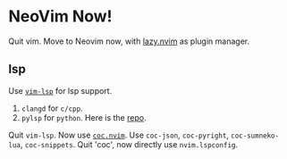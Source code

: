 # NeoVim Now!

Quit vim. Move to Neovim now, with [lazy.nvim](https://github.com/folke/lazy.nvim)
as plugin manager.


## lsp

Use [`vim-lsp`](https://github.com/prabirshrestha/vim-lsp) for lsp support. 
1. `clangd` for `c/cpp`.
2. `pylsp` for `python`. Here is the [repo](https://github.com/python-lsp/python-lsp-server).

Quit `vim-lsp`. Now use [`coc.nvim`](https://github.com/neoclide/coc.nvim).
Use `coc-json`, `coc-pyright`, `coc-sumneko-lua`, `coc-snippets`.
Quit 'coc', now directly use `nvim.lspconfig`.
